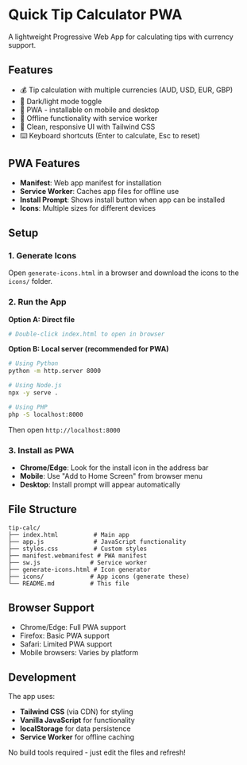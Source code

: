 # Quick Tip Calculator PWA

A lightweight Progressive Web App for calculating tips with currency support.

## Features

- 💰 Tip calculation with multiple currencies (AUD, USD, EUR, GBP)
- 🌙 Dark/light mode toggle
- 📱 PWA - installable on mobile and desktop
- 💾 Offline functionality with service worker
- 🎨 Clean, responsive UI with Tailwind CSS
- ⌨️ Keyboard shortcuts (Enter to calculate, Esc to reset)

## PWA Features

- **Manifest**: Web app manifest for installation
- **Service Worker**: Caches app files for offline use
- **Install Prompt**: Shows install button when app can be installed
- **Icons**: Multiple sizes for different devices

## Setup

### 1. Generate Icons
Open `generate-icons.html` in a browser and download the icons to the `icons/` folder.

### 2. Run the App

**Option A: Direct file**
```bash
# Double-click index.html to open in browser
```

**Option B: Local server (recommended for PWA)**
```bash
# Using Python
python -m http.server 8000

# Using Node.js
npx -y serve .

# Using PHP
php -S localhost:8000
```

Then open `http://localhost:8000`

### 3. Install as PWA

- **Chrome/Edge**: Look for the install icon in the address bar
- **Mobile**: Use "Add to Home Screen" from browser menu
- **Desktop**: Install prompt will appear automatically

## File Structure

```
tip-calc/
├── index.html          # Main app
├── app.js              # JavaScript functionality
├── styles.css          # Custom styles
├── manifest.webmanifest # PWA manifest
├── sw.js              # Service worker
├── generate-icons.html # Icon generator
├── icons/             # App icons (generate these)
└── README.md          # This file
```

## Browser Support

- Chrome/Edge: Full PWA support
- Firefox: Basic PWA support
- Safari: Limited PWA support
- Mobile browsers: Varies by platform

## Development

The app uses:
- **Tailwind CSS** (via CDN) for styling
- **Vanilla JavaScript** for functionality
- **localStorage** for data persistence
- **Service Worker** for offline caching

No build tools required - just edit the files and refresh!
